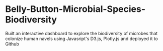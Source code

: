 # Belly-Button-Microbial-Species-Biodiversity
Built an interactive dashboard to explore the biodiversity of microbes that colonize human navels using Javasript's D3.js, Plotly.js and deployed it to Github

